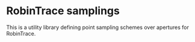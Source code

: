 # RobinTrace samplings
This is a utility library defining point sampling schemes over apertures for
RobinTrace.
